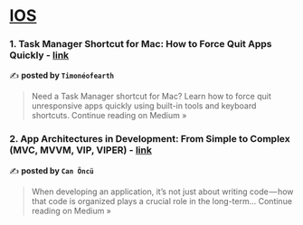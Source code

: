 
<h1><a href=https://medium.com/tag/ios/recommended target="_blank" rel="noopener noreferrer">IOS</a></h1>
<h3>1. Task Manager Shortcut for Mac: How to Force Quit Apps Quickly - <a href="https://timoneofearth.medium.com/task-manager-shortcut-for-mac-how-to-force-quit-apps-quickly-b02d98263af7?source=rss------ios-5" target="_blank" rel="noopener noreferrer">link</a></h3>

✍️ **posted by `Timonéofearth`**

<blockquote>Need a Task Manager shortcut for Mac? Learn how to force quit unresponsive apps quickly using built-in tools and keyboard shortcuts.
Continue reading on Medium »</blockquote>

<h3>2. App Architectures in Development: From Simple to Complex (MVC, MVVM, VIP, VIPER) - <a href="https://canoncu.medium.com/app-architectures-in-development-from-simple-to-complex-mvc-mvvm-vip-viper-72c1bb2fbc1f?source=rss------ios-5" target="_blank" rel="noopener noreferrer">link</a></h3>

✍️ **posted by `Can Öncü`**

<blockquote>When developing an application, it’s not just about writing code — how that code is organized plays a crucial role in the long-term…
Continue reading on Medium »</blockquote>

